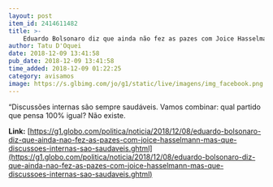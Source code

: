 ```yaml
---
layout: post
item_id: 2414611482
title: >-
    Eduardo Bolsonaro diz que ainda não fez as pazes com Joice Hasselmann, mas que 'discussões internas são saudáveis'
author: Tatu D'Oquei
date: 2018-12-09 13:41:58
pub_date: 2018-12-09 13:41:58
time_added: 2018-12-09 01:22:25
category: avisamos
image: https://s.glbimg.com/jo/g1/static/live/imagens/img_facebook.png
---
```


“Discussões internas são sempre saudáveis. Vamos combinar: qual partido que pensa 100% igual? Não existe.

**Link:** [https://g1.globo.com/politica/noticia/2018/12/08/eduardo-bolsonaro-diz-que-ainda-nao-fez-as-pazes-com-joice-hasselmann-mas-que-discussoes-internas-sao-saudaveis.ghtml](https://g1.globo.com/politica/noticia/2018/12/08/eduardo-bolsonaro-diz-que-ainda-nao-fez-as-pazes-com-joice-hasselmann-mas-que-discussoes-internas-sao-saudaveis.ghtml)

